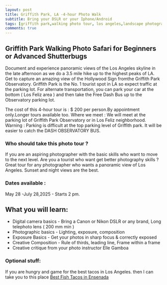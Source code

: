 ```yaml
---
layout: post
title: Griffith Park, LA -4-hour Photo Walk
subtitle: Bring your DSLR or your Iphone/Android
tags: [griffith park,walking photo tour, los angeles,landscape photography,LA skyline, nature photography]
comments: true
---
```


## Griffith Park Walking Photo Safari for Beginners or Advanced Shutterbugs

Document and experience panoramic views of the Los Angeles skyline in the late afternoon as we do a 3.5 mile hike up to the highest peaks of LA. Get to capture an amazing view of the Hollywood Sign fromthe Griffith Park Observatory. Griffith Park is the No. 1 tourist spot in LA so expect traffic at the parking lot. For alternate transportation, you can park your car at the bottom ( Los Feliz area ) and then take the Free Dash Bus up to the Observatory parking lot.

The cost of this 4-hour tour is : $ 200 per person.By appointment only.Longer tours available too.
Where we meet : We will meet at the parking lot of Griffith Park Observatory or in Los Feliz neighborhood. Warning : Parking is difficult at the top parking level of Griffith park. It will be easier to catch the DASH OBSERVATORY BUS.

### Who should take this photo tour ?
If you are an aspiring photographer with the basic skills who want to move to the next level.
Are you a tourist who want get better photography skills ?
Great tour for any photographer who wants a panoramic view of Los Angeles. Sunset and night views are the best.

### Dates available : 
May 28 -July 28,2025 - Starts 2 pm.

## What you will learn:
* Digital camera basics - Bring a Canon or Nikon DSLR or any brand, Long telephoto lens ( 200 mm min )
* Photographic basics - Lighting, exposure, composition
* Exposure Basics - Get your photos in sharp focus & correctly exposed
* Creative Composition - Rule of thirds, leading line, Frame within a frame
* Creative critique from your photo instructor Elle Gamboa

### Optional stuff:
If you are hungry and game for the best tacos in Los Angeles.
then I can take you to this place  [Best Fish Tacos in Ensenada](https://www.yelp.com/biz/best-fish-taco-in-ensenada-los-angeles)

